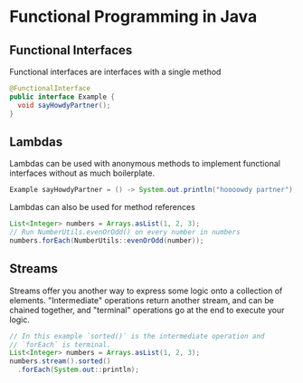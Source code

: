 # Functional Programming in Java

## Functional Interfaces

Functional interfaces are interfaces with a single method
```java
@FunctionalInterface
public interface Example {
  void sayHowdyPartner();
}
```

## Lambdas

Lambdas can be used with anonymous methods to implement functional interfaces without as much
boilerplate.
```java
Example sayHowdyPartner = () -> System.out.println("hoooowdy partner");
```

Lambdas can also be used for method references
```java
List<Integer> numbers = Arrays.asList(1, 2, 3);
// Run NumberUtils.evenOrOdd() on every number in numbers
numbers.forEach(NumberUtils::evenOrOdd(number));
```

## Streams

Streams offer you another way to express some logic onto a collection of elements. "Intermediate" operations
return another stream, and can be chained together, and "terminal" operations go at the end to execute
your logic.

```java
// In this example `sorted()` is the intermediate operation and
// `forEach` is terminal.
List<Integer> numbers = Arrays.asList(1, 2, 3);
numbers.stream().sorted()
  .forEach(System.out::println);
```
